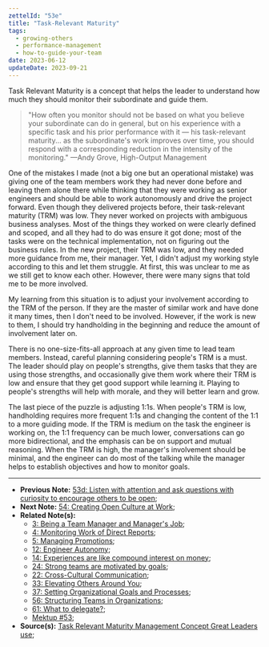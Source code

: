 ```yaml
---
zettelId: "53e"
title: "Task-Relevant Maturity"
tags:
  - growing-others
  - performance-management
  - how-to-guide-your-team
date: 2023-06-12
updateDate: 2023-09-21
---
```


Task Relevant Maturity is a concept that helps the leader to understand how much they should monitor their subordinate and guide them.

> "How often you monitor should not be based on what you believe your subordinate can do in general, but on his experience with a specific task and his prior performance with it — his task-relevant maturity... as the subordinate's work improves over time, you should respond with a corresponding reduction in the intensity of the monitoring." —Andy Grove, High-Output Management

One of the mistakes I made (not a big one but an operational mistake) was giving one of the team members work they had never done before and leaving them alone there while thinking that they were working as senior engineers and should be able to work autonomously and drive the project forward. Even though they delivered projects before, their task-relevant maturity (TRM) was low. They never worked on projects with ambiguous business analyses. Most of the things they worked on were clearly defined and scoped, and all they had to do was ensure it got done; most of the tasks were on the technical implementation, not on figuring out the business rules. In the new project, their TRM was low, and they needed more guidance from me, their manager. Yet, I didn't adjust my working style according to this and let them struggle. At first, this was unclear to me as we still get to know each other. However, there were many signs that told me to be more involved.

My learning from this situation is to adjust your involvement according to the TRM of the person. If they are the master of similar work and have done it many times, then I don't need to be involved. However, if the work is new to them, I should try handholding in the beginning and reduce the amount of involvement later on.

There is no one-size-fits-all approach at any given time to lead team members. Instead, careful planning considering people's TRM is a must. The leader should play on people's strengths, give them tasks that they are using those strengths, and occasionally give them work where their TRM is low and ensure that they get good support while learning it. Playing to people's strengths will help with morale, and they will better learn and grow.

The last piece of the puzzle is adjusting 1:1s. When people's TRM is low, handholding requires more frequent 1:1s and changing the content of the 1:1 to a more guiding mode. If the TRM is medium on the task the engineer is working on, the 1:1 frequency can be much lower, conversations can go more bidirectional, and the emphasis can be on support and mutual reasoning. When the TRM is high, the manager's involvement should be minimal, and the engineer can do most of the talking while the manager helps to establish objectives and how to monitor goals.

---

- **Previous Note:** [53d: Listen with attention and ask questions with curiosity to encourage others to be open](/notes/53d/);
- **Next Note:** [54: Creating Open Culture at Work](/notes/54/);
- **Related Note(s):**
  - [3: Being a Team Manager and Manager's Job](/notes/3/);
  - [4: Monitoring Work of Direct Reports](/notes/4/);
  - [5: Managing Promotions](/notes/5/);
  - [12: Engineer Autonomy](/notes/12/);
  - [14: Experiences are like compound interest on money](/notes/14/);
  - [24: Strong teams are motivated by goals](/notes/24/);
  - [22: Cross-Cultural Communication](/notes/22/);
  - [33: Elevating Others Around You](/notes/33/);
  - [37: Setting Organizational Goals and Processes](/notes/37/);
  - [56: Structuring Teams in Organizations](/notes/56/);
  - [61: What to delegate?](/notes/61/);
  - [Mektup #53](/newsletter/mektup-53/);
- **Source(s):** [Task Relevant Maturity Management Concept Great Leaders use](https://getlighthouse.com/blog/management-concept/);

